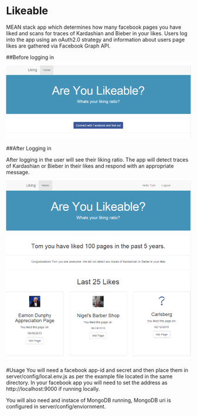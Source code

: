 # Likeable
MEAN stack app which determines how many facebook pages you have liked and scans for traces of Kardashian and Bieber in your likes. Users log into the app using an oAuth2.0 strategy and information about users page likes are gathered via Facebook Graph API.

##Before logging in

![Alt text](client/assets/images/loggedout.png?raw=true "logged out")

##After Logging in

After logging in the user will see their liking ratio. The app will detect traces of Kardashian or Bieber in their likes and respond with an appropriate message.

![Alt text](client/assets/images/loggedin.png?raw=true "logged in")

#Usage
You will need a facebook app-id and secret and then place them in server/config/local.env.js as per the example file located in the same directory. In your facebook app you will need to set the address as http://localhost:9000 if running locally.

You will also need and instace of MongoDB running, MongoDB uri is configured in server/config/enviornment.
